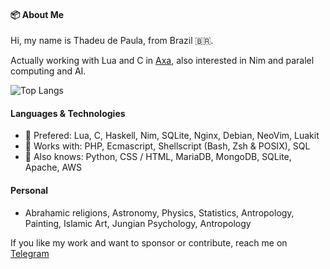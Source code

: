 #### 📦 About Me

Hi, my name is Thadeu de Paula, from Brazil 🇧🇷.

Actually working with Lua and C in [Axa](https://github.com/axa-dev), also interested in Nim and paralel computing and AI.

![Top Langs](https://github-readme-stats.vercel.app/api/top-langs/?username=arkt8&theme=nord&show_icons=true&langs_count=8&layout=compact&ts=20120629)

#### Languages & Technologies
- 💚 Prefered: Lua, C, Haskell, Nim, SQLite, Nginx, Debian, NeoVim, Luakit
- 💎 Works with: PHP, Ecmascript, Shellscript (Bash, Zsh & POSIX), SQL
- 📎 Also knows: Python, CSS / HTML, MariaDB, MongoDB, SQLite, Apache, AWS

#### Personal
- Abrahamic religions, Astronomy, Physics, Statistics, Antropology, Painting, Islamic Art, Jungian Psychology, Antropology

If you like my work and want to sponsor or contribute, reach me on [Telegram](https://t.me/arkt8)
